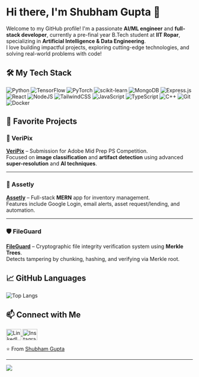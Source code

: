 # Hi there, I'm Shubham Gupta 👋

Welcome to my GitHub profile! I'm a passionate **AI/ML engineer** and **full-stack developer**, currently a pre-final year B.Tech student at **IIT Ropar**, specializing in **Artificial Intelligence & Data Engineering**.  
I love building impactful projects, exploring cutting-edge technologies, and solving real-world problems with code!

## 🛠️ My Tech Stack

![Python](https://img.shields.io/badge/python-3670A0?style=for-the-badge&logo=python&logoColor=ffdd54)
![TensorFlow](https://img.shields.io/badge/TensorFlow-FF6F00?style=for-the-badge&logo=tensorflow&logoColor=white)
![PyTorch](https://img.shields.io/badge/PyTorch-EE4C2C?style=for-the-badge&logo=pytorch&logoColor=white)
![scikit-learn](https://img.shields.io/badge/scikit--learn-F7931E?style=for-the-badge&logo=scikit-learn&logoColor=white)
![MongoDB](https://img.shields.io/badge/MongoDB-%234ea94b.svg?style=for-the-badge&logo=mongodb&logoColor=white)
![Express.js](https://img.shields.io/badge/express.js-%23404d59.svg?style=for-the-badge&logo=express&logoColor=%2361DAFB)
![React](https://img.shields.io/badge/react-%2320232a.svg?style=for-the-badge&logo=react&logoColor=%2361DAFB)
![NodeJS](https://img.shields.io/badge/node.js-6DA55F?style=for-the-badge&logo=node.js&logoColor=white)
![TailwindCSS](https://img.shields.io/badge/tailwindcss-%2338B2AC.svg?style=for-the-badge&logo=tailwind-css&logoColor=white)
![JavaScript](https://img.shields.io/badge/javascript-%23323330.svg?style=for-the-badge&logo=javascript&logoColor=%23F7DF1E)
![TypeScript](https://img.shields.io/badge/typescript-%23007ACC.svg?style=for-the-badge&logo=typescript&logoColor=white)
![C++](https://img.shields.io/badge/c++-%2300599C.svg?style=for-the-badge&logo=c%2B%2B&logoColor=white)
![Git](https://img.shields.io/badge/git-%23F05033.svg?style=for-the-badge&logo=git&logoColor=white)
![Docker](https://img.shields.io/badge/docker-%230db7ed.svg?style=for-the-badge&logo=docker&logoColor=white)

## 📌 Favorite Projects

### 🔬 VeriPix  
**[VeriPix](https://github.com/ShubhamGupta2704/VeriPix)** – Submission for Adobe Mid Prep PS Competition.  
Focused on **image classification** and **artifact detection** using advanced **super-resolution** and **AI techniques**.  

---

### 🧾 Assetly  
**[Assetly](https://github.com/ShubhamGupta2704/Assetly)** – Full-stack **MERN** app for inventory management.  
Features include Google Login, email alerts, asset request/lending, and automation.  

---

### 🛡️ FileGuard  
**[FileGuard](https://github.com/ShubhamGupta2704/FileGuard)** – Cryptographic file integrity verification system using **Merkle Trees**.  
Detects tampering by chunking, hashing, and verifying via Merkle root.  

## 📈 GitHub Languages

![Top Langs](https://github-readme-stats.vercel.app/api/top-langs/?username=ShubhamGupta2704&layout=compact&theme=radical)

## 📫 Connect with Me

<p align="left">
  <a href="https://www.linkedin.com/in/shubham-gupta-ai/" target="blank">
    <img align="center" src="https://raw.githubusercontent.com/rahuldkjain/github-profile-readme-generator/master/src/images/icons/Social/linked-in-alt.svg" alt="LinkedIn" height="30" width="40" />
  </a>
  <a href="https://instagram.com/your-instagram/" target="blank">
    <img align="center" src="https://raw.githubusercontent.com/rahuldkjain/github-profile-readme-generator/master/src/images/icons/Social/instagram.svg" alt="Instagram" height="30" width="40" />
  </a>
</p>

⭐️ From [Shubham Gupta](https://github.com/ShubhamGupta1017)

---

[![](https://visitcount.itsvg.in/api?id=ShubhamGupta2704&icon=2&color=0)](https://visitcount.itsvg.in)
